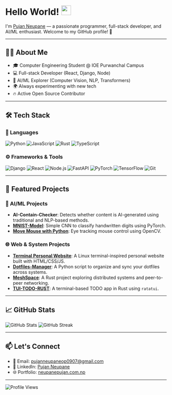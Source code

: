 # Hello World! <img src="https://raw.githubusercontent.com/MartinHeinz/MartinHeinz/master/wave.gif" width="30px">

I'm [Pujan Neupane](https://github.com/pujan-dev) — a passionate programmer, full-stack developer, and AI/ML enthusiast. Welcome to my GitHub profile! 🚀

---

## 👨‍💻 About Me

- 🎓 Computer Engineering Student @ IOE Purwanchal Campus
- 💻 Full-stack Developer (React, Django, Node)
- 🤖 AI/ML Explorer (Computer Vision, NLP, Transformers)
- 🌍 Always experimenting with new tech
- 🔥 Active Open Source Contributor

---

## 🛠️ Tech Stack

### 💬 Languages  
![Python](https://img.shields.io/badge/Python-3776AB?style=flat-square&logo=python&logoColor=white)
![JavaScript](https://img.shields.io/badge/JavaScript-F7DF1E?style=flat-square&logo=javascript&logoColor=black)
![Rust](https://img.shields.io/badge/Rust-000000?style=flat-square&logo=rust&logoColor=white)
![TypeScript](https://img.shields.io/badge/TypeScript-3178C6?style=flat-square&logo=typescript&logoColor=white)

### ⚙️ Frameworks & Tools  
![Django](https://img.shields.io/badge/Django-092E20?style=flat-square&logo=django&logoColor=white)
![React](https://img.shields.io/badge/React-61DAFB?style=flat-square&logo=react&logoColor=black)
![Node.js](https://img.shields.io/badge/Node.js-339933?style=flat-square&logo=node.js&logoColor=white)
![FastAPI](https://img.shields.io/badge/FastAPI-009688?style=flat-square&logo=fastapi&logoColor=white)
![PyTorch](https://img.shields.io/badge/PyTorch-EE4C2C?style=flat-square&logo=pytorch&logoColor=white)
![TensorFlow](https://img.shields.io/badge/TensorFlow-FF6F00?style=flat-square&logo=tensorflow&logoColor=white)
![Git](https://img.shields.io/badge/Git-F05032?style=flat-square&logo=git&logoColor=white)

---

## 🚀 Featured Projects

### 🧠 AI/ML Projects
- **AI-Contain-Checker**: Detects whether content is AI-generated using traditional and NLP-based methods.
- [**MNIST-Model**](https://github.com/Pujan-Dev/MNINST-MODEL): Simple CNN to classify handwritten digits using PyTorch.
- [**Move Mouse with Python**](https://github.com/Pujan-Dev/move-mouse-with-python-): Eye tracking mouse control using OpenCV.

### 🌐 Web & System Projects
- [**Terminal Personal Website**](https://github.com/Pujan-Dev/Terminal-personal-website): A Linux terminal-inspired personal website built with HTML/CSS/JS.
- [**Dotfiles-Manager**](https://github.com/Pujan-Dev/Dotfiles-Manager): A Python script to organize and sync your dotfiles across systems.
- [**MeshSpace**](https://github.com/Pujan-Dev/MeshSpace): A Rust project exploring distributed systems and peer-to-peer networking.
- [**TUI-TODO-RUST**](https://github.com/Pujan-Dev/TUI-TODO-RUST): A terminal-based TODO app in Rust using `ratatui`.

---

## 📈 GitHub Stats

![GitHub Stats](https://github-readme-stats.vercel.app/api?username=pujan-dev&show_icons=true&theme=radical)
![GitHub Streak](https://streak-stats.demolab.com?user=pujan-dev&theme=radical&date_format=M%20j%5B%2C%20Y%5D)

---

## 📫 Let's Connect

- 📧 Email: [pujanneupaneop0907@gmail.com](mailto:pujanneupaneop0907@gmail.com)
- 💼 LinkedIn: [Pujan Neupane](https://www.linkedin.com/in/pujan-neupane/)
- 🌐 Portfolio: [neupanepujan.com.np](https://www.neupanepujan.com.np/)

---
![Profile Views](https://visitor-badge.laobi.icu/badge?page_id=pujan-dev.pujan-dev)

<!-- Optionally add: GitHub Achievements or pinned repos, or contributions calendar -->

